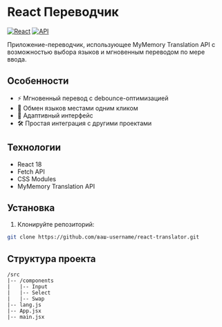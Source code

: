 # React Переводчик

[![React](https://img.shields.io/badge/React-18.2.0-blue)](https://reactjs.org/)
[![API](https://img.shields.io/badge/API-MyMemory%20Translate-green)](https://mymemory.translated.net/)

Приложение-переводчик, использующее MyMemory Translation API с возможностью выбора языков и мгновенным переводом по мере ввода.

## Особенности

- ⚡ Мгновенный перевод с debounce-оптимизацией
- 🔄 Обмен языков местами одним кликом
- 📱 Адаптивный интерфейс
- 🛠 Простая интеграция с другими проектами

## Технологии

- React 18
- Fetch API
- CSS Modules
- MyMemory Translation API

## Установка

1. Клонируйте репозиторий:
```bash
git clone https://github.com/ваш-username/react-translator.git
```

## Структура проекта
```plaintext
/src
|-- /components
|   |-- Input
|   |-- Select
|   |-- Swap
|-- lang.js
|-- App.jsx
|-- main.jsx
